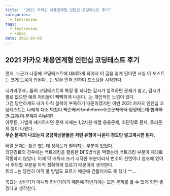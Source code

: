 ```yaml
---
title:  "2021 카카오 채용연계형 인턴십 코딩테스트 후기"
categories: 
  - testreview
tags:
  - testreview
  - kakao
date: 2021-05-08
---
```

## 2021 카카오 채용연계형 인턴십 코딩테스트 후기   


먼저, 누군가 나중에 코딩테스트에 대비하게 되어서 이 글을 찾게 된다면 사실 이 포스트는 크게 도움이 안된다...는 말을 먼저 전하며 포스팅을 시작한다.   

네카라쿠배...들의 코딩테스트의 특징 중 하나는 감시가 엄격하면 문제가 쉽고, 감시가 별로 없으면 예외 처리들이 빡빡하게 나온다...는 개인적인 느낌이 있다.   
그건 당연하게도 내가 아직 실력이 부족하기 때문이겠지만 이번 2021 카카오 인턴십 코딩테스트는 나에게 다소 벅찼다.~~백준에서 bruteforce수준문제에서 낑낑대는대 합격하면 그게 더 문제가 아닐까?~~   
아무튼, 가볍게 얘기하자면 문제 자체는 1,2차원 배열 응용문제, 최단경로 문제, 트리문제 등이 나왔다.   
**무슨 문제가 나오는지 궁금하신분들은 저런 유형이 나온다 정도만 알고계시면 된다.**   

배열 문제는 풀긴 했는데 정확도가 떨어지는 부분이 있었다.   
최단경로의 경우에는 백트래킹을 활용한 DFS방식을 택했는데 백트래킹 부분이 제대로 작동하지 않았다. 이제 막 배워서 쓰기 시작한 부분이라서 변수의 선언이나 참조에 있어서 주의할 부분을 아직 정확하게 모르기 때문이라 생각한다.   
트리...는 당연히 아직 풀 방법도 모르기 때문에 건들이지도 못 했다 ^^....   

목표는 상반기가 아니라 하반기이기 때문에 하반기에는 모든 문제를 풀 수 있게 되면 좋겠다고 생각한다.